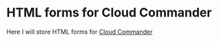 HTML forms for Cloud Commander
==============
Here I will store HTML forms for [Cloud Commander](https://github.com/coderaiser/cloudcmd)
